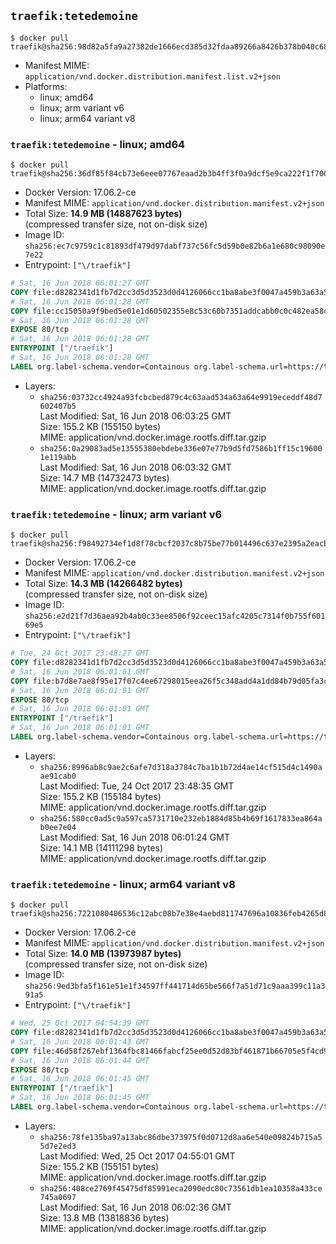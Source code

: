 ## `traefik:tetedemoine`

```console
$ docker pull traefik@sha256:98d82a5fa9a27382de1666ecd385d32fdaa89266a8426b378b040c68c345bf85
```

-	Manifest MIME: `application/vnd.docker.distribution.manifest.list.v2+json`
-	Platforms:
	-	linux; amd64
	-	linux; arm variant v6
	-	linux; arm64 variant v8

### `traefik:tetedemoine` - linux; amd64

```console
$ docker pull traefik@sha256:36df85f84cb73e6eee07767eaad2b3b4ff3f0a9dcf5e9ca222f1f700cb4abc88
```

-	Docker Version: 17.06.2-ce
-	Manifest MIME: `application/vnd.docker.distribution.manifest.v2+json`
-	Total Size: **14.9 MB (14887623 bytes)**  
	(compressed transfer size, not on-disk size)
-	Image ID: `sha256:ec7c9759c1c81893df479d97dabf737c56fc5d59b0e82b6a1e680c98090e7e22`
-	Entrypoint: `["\/traefik"]`

```dockerfile
# Sat, 16 Jun 2018 06:01:27 GMT
COPY file:d8282341d1fb7d2cc3d5d3523d0d4126066cc1ba8abe3f0047a459b3a63a5653 in /etc/ssl/certs/ 
# Sat, 16 Jun 2018 06:01:28 GMT
COPY file:cc15050a9f9bed5e01e1d60502355e8c53c60b7351addcabb0c0c482ea58c352 in / 
# Sat, 16 Jun 2018 06:01:28 GMT
EXPOSE 80/tcp
# Sat, 16 Jun 2018 06:01:28 GMT
ENTRYPOINT ["/traefik"]
# Sat, 16 Jun 2018 06:01:28 GMT
LABEL org.label-schema.vendor=Containous org.label-schema.url=https://traefik.io org.label-schema.name=Traefik org.label-schema.description=A modern reverse-proxy org.label-schema.version=v1.6.4 org.label-schema.docker.schema-version=1.0
```

-	Layers:
	-	`sha256:03732cc4924a93fcbcbed879c4c63aad534a63a64e9919eceddf48d7602407b5`  
		Last Modified: Sat, 16 Jun 2018 06:03:25 GMT  
		Size: 155.2 KB (155150 bytes)  
		MIME: application/vnd.docker.image.rootfs.diff.tar.gzip
	-	`sha256:0a29083ad5e13555380ebdebe336e07e77b9d5fd7586b1ff15c196001e119abb`  
		Last Modified: Sat, 16 Jun 2018 06:03:32 GMT  
		Size: 14.7 MB (14732473 bytes)  
		MIME: application/vnd.docker.image.rootfs.diff.tar.gzip

### `traefik:tetedemoine` - linux; arm variant v6

```console
$ docker pull traefik@sha256:f98492734ef1d8f78cbcf2037c8b75be77b014496c637e2395a2eacbe91e25bb
```

-	Docker Version: 17.06.2-ce
-	Manifest MIME: `application/vnd.docker.distribution.manifest.v2+json`
-	Total Size: **14.3 MB (14266482 bytes)**  
	(compressed transfer size, not on-disk size)
-	Image ID: `sha256:e2d21f7d36aea92b4ab0c33ee8506f92ceec15afc4205c7314f0b755f60169e5`
-	Entrypoint: `["\/traefik"]`

```dockerfile
# Tue, 24 Oct 2017 23:48:27 GMT
COPY file:d8282341d1fb7d2cc3d5d3523d0d4126066cc1ba8abe3f0047a459b3a63a5653 in /etc/ssl/certs/ 
# Sat, 16 Jun 2018 06:01:01 GMT
COPY file:b7d8e7ae8f95e17f07c4ee67298015eea26f5c348add4a1dd84b79d05fa3c56d in / 
# Sat, 16 Jun 2018 06:01:01 GMT
EXPOSE 80/tcp
# Sat, 16 Jun 2018 06:01:01 GMT
ENTRYPOINT ["/traefik"]
# Sat, 16 Jun 2018 06:01:01 GMT
LABEL org.label-schema.vendor=Containous org.label-schema.url=https://traefik.io org.label-schema.name=Traefik org.label-schema.description=A modern reverse-proxy org.label-schema.version=v1.6.4 org.label-schema.docker.schema-version=1.0
```

-	Layers:
	-	`sha256:8996ab8c9ae2c6afe7d318a3784c7ba1b1b72d4ae14cf515d4c1490aae91cab0`  
		Last Modified: Tue, 24 Oct 2017 23:48:35 GMT  
		Size: 155.2 KB (155184 bytes)  
		MIME: application/vnd.docker.image.rootfs.diff.tar.gzip
	-	`sha256:580cc0ad5c9a597ca5731710e232eb1884d85b4b69f1617833ea864ab0ee7e04`  
		Last Modified: Sat, 16 Jun 2018 06:01:24 GMT  
		Size: 14.1 MB (14111298 bytes)  
		MIME: application/vnd.docker.image.rootfs.diff.tar.gzip

### `traefik:tetedemoine` - linux; arm64 variant v8

```console
$ docker pull traefik@sha256:7221080406536c12abc08b7e38e4aebd811747696a10836feb4265d8b2830bc6
```

-	Docker Version: 17.06.2-ce
-	Manifest MIME: `application/vnd.docker.distribution.manifest.v2+json`
-	Total Size: **14.0 MB (13973987 bytes)**  
	(compressed transfer size, not on-disk size)
-	Image ID: `sha256:9ed3bfa5f161e51e1f34597ff441714d65be566f7a51d71c9aaa399c11a391a5`
-	Entrypoint: `["\/traefik"]`

```dockerfile
# Wed, 25 Oct 2017 04:54:39 GMT
COPY file:d8282341d1fb7d2cc3d5d3523d0d4126066cc1ba8abe3f0047a459b3a63a5653 in /etc/ssl/certs/ 
# Sat, 16 Jun 2018 06:01:43 GMT
COPY file:46d58f267ebf1364fbc81466fabcf25ee0d52d83bf461871b66705e5f4cd9241 in / 
# Sat, 16 Jun 2018 06:01:44 GMT
EXPOSE 80/tcp
# Sat, 16 Jun 2018 06:01:45 GMT
ENTRYPOINT ["/traefik"]
# Sat, 16 Jun 2018 06:01:45 GMT
LABEL org.label-schema.vendor=Containous org.label-schema.url=https://traefik.io org.label-schema.name=Traefik org.label-schema.description=A modern reverse-proxy org.label-schema.version=v1.6.4 org.label-schema.docker.schema-version=1.0
```

-	Layers:
	-	`sha256:78fe135ba97a13abc86dbe373975f0d0712d8aa6e540e09824b715a55d7e2ed3`  
		Last Modified: Wed, 25 Oct 2017 04:55:01 GMT  
		Size: 155.2 KB (155151 bytes)  
		MIME: application/vnd.docker.image.rootfs.diff.tar.gzip
	-	`sha256:408ce2769f45475df85991eca2090edc80c73561db1ea10358a433ce745a0697`  
		Last Modified: Sat, 16 Jun 2018 06:02:36 GMT  
		Size: 13.8 MB (13818836 bytes)  
		MIME: application/vnd.docker.image.rootfs.diff.tar.gzip
